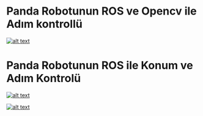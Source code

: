 # Panda Robotunun ROS ve Opencv ile Adım kontrollü




[![alt text](https://i9.ytimg.com/vi_webp/GumUgBMiszk/mq2.webp?sqp=CKje-q8G-oaymwEmCMACELQB8quKqQMa8AEB-AH-CYAC0AWKAgwIABABGFwgXChcMA8=&rs=AOn4CLAxEjMaVpW7Quhtkvjbia7p_cG--g)](https://youtu.be/GumUgBMiszk)

# Panda Robotunun ROS ile Konum ve Adım Kontrolü 
[![alt text](https://i9.ytimg.com/vi_webp/NG--17tlHYA/mq1.webp?sqp=CKje-q8G-oaymwEmCMACELQB8quKqQMa8AEB-AH-CYAC0AWKAgwIABABGGUgZShlMA8=&rs=AOn4CLCrG1yLOqQpvOfzoCBX2OHne4CDNg)](https://youtu.be/NG--17tlHYA)

[![alt text](https://i9.ytimg.com/vi_webp/OoAg74GkoSg/mq1.webp?sqp=CNTg-q8G-oaymwEmCMACELQB8quKqQMa8AEB-AH-CYAC0AWKAgwIABABGGUgZShlMA8=&rs=AOn4CLDm3wUBWR7iYq7CY641LlDON-XIkA)](https://youtu.be/OoAg74GkoSg)

